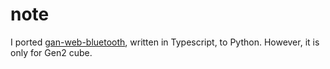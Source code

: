 # note

I ported [gan-web-bluetooth](https://github.com/afedotov/gan-web-bluetooth), written in Typescript, to Python.
However, it is only for Gen2 cube.
